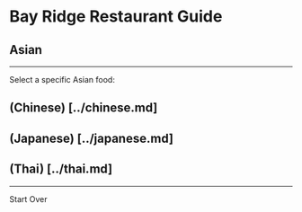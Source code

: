 # Bay Ridge Restaurant Guide
## Asian
---
Select a specific Asian food:
## (Chinese) [../chinese.md]
## (Japanese) [../japanese.md]
## (Thai) [../thai.md]
---
Start Over
